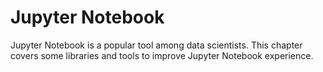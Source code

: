# Jupyter Notebook

Jupyter Notebook is a popular tool among data scientists. This chapter covers some libraries and tools to improve Jupyter Notebook experience. 
